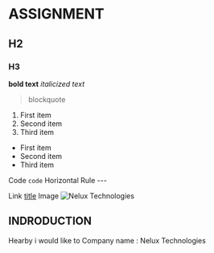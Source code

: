 # ASSIGNMENT

## H2
### H3

**bold text**
*italicized text*

> blockquote

1. First item
2. Second item
3. Third item

- First item
- Second item
- Third item

Code	`code`
Horizontal Rule	---

Link	[title](https://www.example.com)
Image	![Nelux Technologies](https://th.bing.com/th/id/OIP._ohpcjTZPLgQzl97b0fhhAHaFO?pid=ImgDet&rs=1)
	

## **INDRODUCTION**
Hearby i would like to 
Company name : Nelux Technologies


